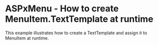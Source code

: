# ASPxMenu - How to create MenuItem.TextTemplate at runtime


<p>This example illustrates how to create a TextTemplate and assign it to MenuItem at runtime.</p>

<br/>


